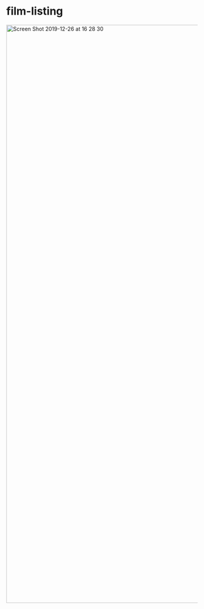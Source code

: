 # film-listing

<img width="1519" alt="Screen Shot 2019-12-26 at 16 28 30" src="https://user-images.githubusercontent.com/37338158/71477762-cd6dfa00-27fc-11ea-89c5-acf500502b31.png">

